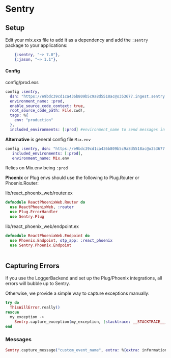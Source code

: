 # Sentry

## Setup

Edit your mix.exs file to add it as a dependency and add the `:sentry` package to your applications:

```elixir
    {:sentry, "~> 7.0"},
    {:jason, "~> 1.1"},
```

#### Config

config/prod.exs

```elixir
config :sentry,
  dsn: "https://e9bdc39cd1ca436b809b5c9a8d5518ac@o353677.ingest.sentry.io/5265101",
  environment_name: :prod,
  enable_source_code_context: true,
  root_source_code_path: File.cwd!,
  tags: %{
    env: "production"
  },
  included_environments: [:prod] #environment_name to send messages in
```

**Alternative** is general config file  `Mix.env`

```elixir
config :sentry, dsn: "https://e9bdc39cd1ca436b809b5c9a8d5518ac@o353677.ingest.sentry.io/5265101",
   included_environments: [:prod],
   environment_name: Mix.env
```

Relies on Mix.env being `:prod`

**Phoenix**  or Plug envs should use the following to Plug.Router or Phoenix.Router: 

lib/react_phoenix_web/router.ex

```elixir
defmodule ReactPhoenixWeb.Router do
  use ReactPhoenixWeb, :router
  use Plug.ErrorHandler
  use Sentry.Plug
```

lib/react_phoenix_web/endpoint.ex

```elixir
defmodule ReactPhoenixWeb.Endpoint do
  use Phoenix.Endpoint, otp_app: :react_phoenix
  use Sentry.Phoenix.Endpoint
  
```

## Capturing Errors

If you use the LoggerBackend and set up the Plug/Phoenix integrations, all errors will bubble up to Sentry.

Otherwise, we provide a simple way to capture exceptions manually:

```elixir
try do
  ThisWillError.really()
rescue
  my_exception ->
    Sentry.capture_exception(my_exception, [stacktrace: __STACKTRACE__, extra: %{extra: information}])
end
```

### Messages

```elixir
Sentry.capture_message("custom_event_name", extra: %{extra: information})

```

